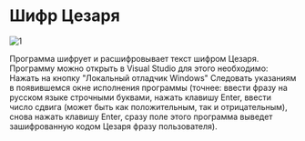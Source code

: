 #  Шифр Цезаря 
![1](https://user-images.githubusercontent.com/89965762/142865038-fc0a2600-9d12-4900-8098-634cddf3124e.png)

Программа шифрует и расшифровывает текст шифром Цезаря. 
Программу можно открыть в Visual Studio для этого необходимо: 
 Нажать на кнопку "Локальный отладчик Windows" Следовать указаниям в появившемся окне исполнения программы (точнее: ввести фразу на русском языке строчными буквами, нажать клавишу Enter, ввести число сдвига (может быть как положительным, так и отрицательным), снова нажать клавишу Enter, сразу поле этого программа выведет зашифрованную кодом Цезаря фразу пользователя).
